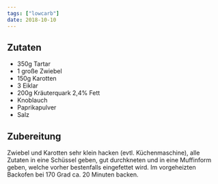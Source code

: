 ```yaml
---
tags: ["lowcarb"]
date: 2018-10-10
---
```


## Zutaten
- 350g Tartar
- 1 große Zwiebel
- 150g Karotten
- 3 Eiklar
- 200g Kräuterquark 2,4% Fett
- Knoblauch
- Paprikapulver
- Salz

## Zubereitung
Zwiebel und Karotten sehr klein hacken (evtl. Küchenmaschine), alle Zutaten in eine Schüssel geben, gut durchkneten und in eine Muffinform geben, welche vorher bestenfalls eingefettet wird.
Im vorgeheizten Backofen bei 170 Grad ca. 20 Minuten backen.
